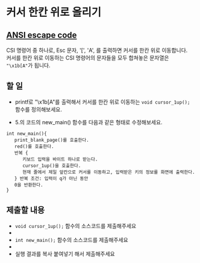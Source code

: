 # 커서 한칸 위로 올리기

## [ANSI escape code](https://en.wikipedia.org/wiki/ANSI_escape_code)

CSI 명령어 중 하나로, Esc 문자, '[', 'A', 를 출력하면 커서를 한칸 위로 이동합니다.  
커서를 한칸 위로 이동하는 CSI 명령어의 문자들을 모두 합쳐놓은 문자열은 `"\x1b[A"`가 됩니다.

## 할 일

* printf로 "\x1b[A"를 출력해서 커서를 한칸 위로 이동하는 `void cursor_1up();` 함수를 정의해보세요.

* 5.의 코드의 new_main() 함수를 다음과 같은 형태로 수정해보세요.

```
int new_main(){
   print_blank_page()를 호출한다.
   red()를 호출한다. 
   반복 {
      키보드 입력을 바이트 하나로 받는다.
      cursor_1up()을 호출한다.
      현재 줄에서 제일 앞칸으로 커서를 이동하고, 입력받은 키의 정보를 화면에 출력한다.
   } 반복 조건: 입력이 q가 아닌 동안
   0을 반환한다.
} 
```

## 제출할 내용

* `void cursor_1up();` 함수의 소스코드를 제출해주세요
*
* `int new_main();` 함수의 소스코드를 제출해주세요
*
* 실행 결과를 복사 붙여넣기 해서 제출해주세요
